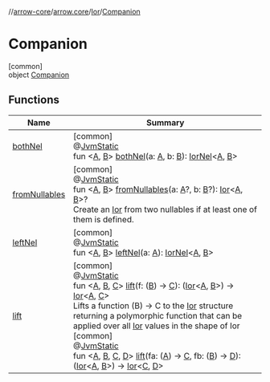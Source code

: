 //[arrow-core](../../../../index.md)/[arrow.core](../../index.md)/[Ior](../index.md)/[Companion](index.md)

# Companion

[common]\
object [Companion](index.md)

## Functions

| Name | Summary |
|---|---|
| [bothNel](both-nel.md) | [common]<br>@[JvmStatic](https://kotlinlang.org/api/latest/jvm/stdlib/kotlin.jvm/-jvm-static/index.html)<br>fun &lt;[A](both-nel.md), [B](both-nel.md)&gt; [bothNel](both-nel.md)(a: [A](both-nel.md), b: [B](both-nel.md)): [IorNel](../../index.md#765478045%2FClasslikes%2F-1961959459)&lt;[A](both-nel.md), [B](both-nel.md)&gt; |
| [fromNullables](from-nullables.md) | [common]<br>@[JvmStatic](https://kotlinlang.org/api/latest/jvm/stdlib/kotlin.jvm/-jvm-static/index.html)<br>fun &lt;[A](from-nullables.md), [B](from-nullables.md)&gt; [fromNullables](from-nullables.md)(a: [A](from-nullables.md)?, b: [B](from-nullables.md)?): [Ior](../index.md)&lt;[A](from-nullables.md), [B](from-nullables.md)&gt;?<br>Create an [Ior](../index.md) from two nullables if at least one of them is defined. |
| [leftNel](left-nel.md) | [common]<br>@[JvmStatic](https://kotlinlang.org/api/latest/jvm/stdlib/kotlin.jvm/-jvm-static/index.html)<br>fun &lt;[A](left-nel.md), [B](left-nel.md)&gt; [leftNel](left-nel.md)(a: [A](left-nel.md)): [IorNel](../../index.md#765478045%2FClasslikes%2F-1961959459)&lt;[A](left-nel.md), [B](left-nel.md)&gt; |
| [lift](lift.md) | [common]<br>@[JvmStatic](https://kotlinlang.org/api/latest/jvm/stdlib/kotlin.jvm/-jvm-static/index.html)<br>fun &lt;[A](lift.md), [B](lift.md), [C](lift.md)&gt; [lift](lift.md)(f: ([B](lift.md)) -&gt; [C](lift.md)): ([Ior](../index.md)&lt;[A](lift.md), [B](lift.md)&gt;) -&gt; [Ior](../index.md)&lt;[A](lift.md), [C](lift.md)&gt;<br>Lifts a function (B) -&gt; C to the [Ior](../index.md) structure returning a polymorphic function that can be applied over all [Ior](../index.md) values in the shape of Ior<br>[common]<br>@[JvmStatic](https://kotlinlang.org/api/latest/jvm/stdlib/kotlin.jvm/-jvm-static/index.html)<br>fun &lt;[A](lift.md), [B](lift.md), [C](lift.md), [D](lift.md)&gt; [lift](lift.md)(fa: ([A](lift.md)) -&gt; [C](lift.md), fb: ([B](lift.md)) -&gt; [D](lift.md)): ([Ior](../index.md)&lt;[A](lift.md), [B](lift.md)&gt;) -&gt; [Ior](../index.md)&lt;[C](lift.md), [D](lift.md)&gt; |
